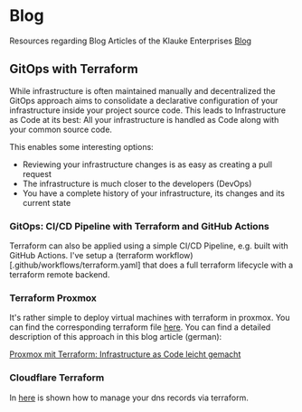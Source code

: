 # Blog
Resources regarding Blog Articles of the Klauke Enterprises [Blog](https://blog.klauke-enterprises.com)

## GitOps with Terraform
While infrastructure is often maintained manually and decentralized the GitOps approach aims to consolidate a declarative configuration of your infrastructure
inside your project source code. This leads to Infrastructure as Code at its best: All your infrastructure is handled as Code along with your common source code.  

This enables some interesting options:
- Reviewing your infrastructure changes is as easy as creating a pull request
- The infrastructure is much closer to the developers (DevOps)
- You have a complete history of your infrastructure, its changes and its current state

### GitOps: CI/CD Pipeline with Terraform and GitHub Actions
Terraform can also be applied using a simple CI/CD Pipeline, e.g. built with GitHub Actions. I've setup a (terraform workflow)[.github/workflows/terraform.yaml] that does a full terraform lifecycle with a terraform remote backend. 

### Terraform Proxmox
It's rather simple to deploy virtual machines with terraform in proxmox. You can find the corresponding terraform file [here](terraform/proxmox). You can find a detailed description of this approach in this blog article (german):

[Proxmox mit Terraform: Infrastructure as Code leicht gemacht](https://blog.klauke-enterprises.com/proxmox-terraform-infrastructure-as-code-leicht-gemacht)

### Cloudflare Terraform
In [here](terraform/dns) is shown how to manage your dns records via terraform.

